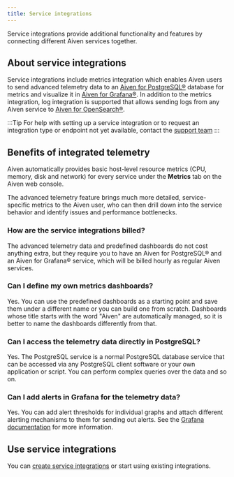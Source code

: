 ```yaml
---
title: Service integrations
---
```


Service integrations provide additional functionality and features by connecting different Aiven services together.

## About service integrations

Service integrations include metrics integration which enables Aiven users to send
advanced telemetry data to an [Aiven for PostgreSQL®](https://aiven.io/postgresql)
database for metrics and visualize it in [Aiven for Grafana®](https://aiven.io/grafana).
In addition to the metrics integration, log integration is supported that allows sending
logs from any Aiven service to [Aiven for OpenSearch®](https://aiven.io/opensearch).

:::Tip
For help with setting up a service integration or to request an integration type or
endpoint not yet available, contact the [support team](mailto:support@aiven.io)
:::

## Benefits of integrated telemetry

Aiven automatically provides basic host-level resource metrics (CPU,
memory, disk and network) for every service under the **Metrics** tab on
the Aiven web console.

The advanced telemetry feature brings much more detailed,
service-specific metrics to the Aiven user, who can then drill down into
the service behavior and identify issues and performance bottlenecks.

### How are the service integrations billed?

The advanced telemetry data and predefined dashboards do not cost
anything extra, but they require you to have an Aiven for PostgreSQL®
and an Aiven for Grafana® service, which will be billed hourly as
regular Aiven services.

### Can I define my own metrics dashboards?

Yes. You can use the predefined dashboards as a starting point and save
them under a different name or you can build one from scratch.
Dashboards whose title starts with the word \"Aiven\" are automatically
managed, so it is better to name the dashboards differently from that.

### Can I access the telemetry data directly in PostgreSQL?

Yes. The PostgreSQL service is a normal PostgreSQL database service that
can be accessed via any PostgreSQL client software or your own
application or script. You can perform complex queries over the data and
so on.

### Can I add alerts in Grafana for the telemetry data?

Yes. You can add alert thresholds for individual graphs and attach
different alerting mechanisms to them for sending out alerts.
See the [Grafana documentation](/docs/products/grafana) for more information.

## Use service integrations

You can [create service integrations](/docs/platform/howto/create-service-integration) or
start using existing integrations.
